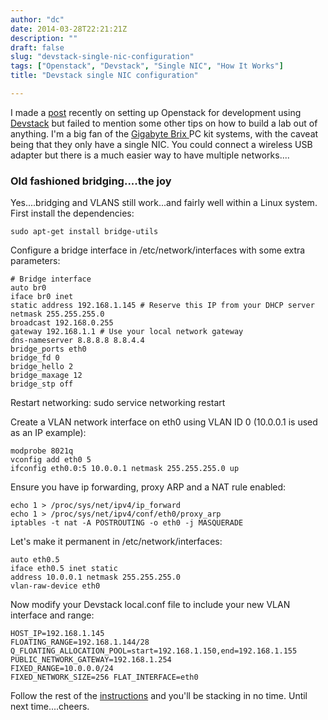 ```yaml
---
author: "dc"
date: 2014-03-28T22:21:21Z
description: ""
draft: false
slug: "devstack-single-nic-configuration"
tags: ["Openstack", "Devstack", "Single NIC", "How It Works"]
title: "Devstack single NIC configuration"

---
```




I made a [post](http://randomsecurity.dev/openstack-20-minutes/ "Openstack in 20 minutes") recently on setting up Openstack for development using [Devstack](http://devstack.org/) but failed to mention some other tips on how to build a lab out of anything. I'm a big fan of the [Gigabyte Brix ](http://www.gigabyte.us/products/product-page.aspx?pid=5038#ov)PC kit systems, with the caveat being that they only have a single NIC. You could connect a wireless USB adapter but there is a much easier way to have multiple networks....

### Old fashioned bridging....the joy

Yes....bridging and VLANS still work...and fairly well within a Linux system. First install the dependencies:

    sudo apt-get install bridge-utils

Configure a bridge interface in /etc/network/interfaces with some extra parameters:

    # Bridge interface
    auto br0
    iface br0 inet
    static address 192.168.1.145 # Reserve this IP from your DHCP server
    netmask 255.255.255.0
    broadcast 192.168.0.255
    gateway 192.168.1.1 # Use your local network gateway
    dns-nameserver 8.8.8.8 8.8.4.4
    bridge_ports eth0
    bridge_fd 0
    bridge_hello 2
    bridge_maxage 12
    bridge_stp off

Restart networking:
    sudo service networking restart

Create a VLAN network interface on eth0 using VLAN ID 0 (10.0.0.1 is used as an IP example):

    modprobe 8021q
    vconfig add eth0 5
    ifconfig eth0.0:5 10.0.0.1 netmask 255.255.255.0 up

Ensure you have ip forwarding, proxy ARP and a NAT rule enabled:

    echo 1 > /proc/sys/net/ipv4/ip_forward
    echo 1 > /proc/sys/net/ipv4/conf/eth0/proxy_arp
    iptables -t nat -A POSTROUTING -o eth0 -j MASQUERADE

Let's make it permanent in /etc/network/interfaces:  

    auto eth0.5
    iface eth0.5 inet static
    address 10.0.0.1 netmask 255.255.255.0
    vlan-raw-device eth0

Now modify your Devstack local.conf file to include your new VLAN interface and range:

    HOST_IP=192.168.1.145
    FLOATING_RANGE=192.168.1.144/28
    Q_FLOATING_ALLOCATION_POOL=start=192.168.1.150,end=192.168.1.155  PUBLIC_NETWORK_GATEWAY=192.168.1.254
    FIXED_RANGE=10.0.0.0/24
    FIXED_NETWORK_SIZE=256 FLAT_INTERFACE=eth0

Follow the rest of the [instructions](http://randomsecurity.dev/posts/openstack-20-minutes/) and you'll be stacking in no time. Until next time....cheers.
